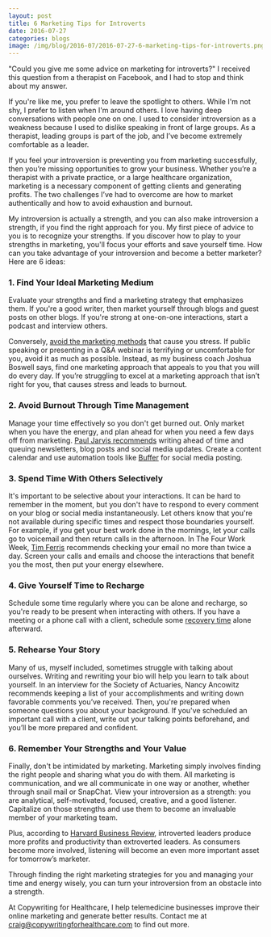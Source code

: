 ```yaml
--- 
layout: post
title: 6 Marketing Tips for Introverts
date: 2016-07-27
categories: blogs
image: /img/blog/2016-07/2016-07-27-6-marketing-tips-for-introverts.png
---
```


"Could you give me some advice on marketing for introverts?"
I received this question from a therapist on Facebook, and I had to stop and think about my answer.

If you're like me, you prefer to leave the spotlight to others. While I'm not shy, I prefer to listen when I'm around others. I love having deep conversations with people one on one. I used to consider introversion as a weakness because I used to dislike speaking in front of large groups. As a therapist, leading groups is part of the job, and I’ve become extremely comfortable as a leader.

If you feel your introversion is preventing you from marketing successfully, then you’re missing opportunities to grow your business. Whether you’re a therapist with a private practice, or a large healthcare organization, marketing is a necessary component of getting clients and generating profits. The two challenges I’ve had to overcome are how to market authentically and how to avoid exhaustion and burnout. 

My introversion is actually  a strength, and you can also make introversion a strength, if you find the right approach for you. My first piece of advice to you is to recognize your strengths. If you discover how to play to your strengths in marketing, you'll focus your efforts and save yourself time. How can you take advantage of your introversion and become a better marketer? Here are 6 ideas:

### 1. Find Your Ideal Marketing Medium

Evaluate your strengths and find a marketing strategy that emphasizes them. If you're a good writer, then market yourself through blogs and guest posts on other blogs. If you're strong at one-on-one interactions, start a podcast and interview others. 

Conversely, [avoid the marketing methods](http://www.talentedladiesclub.com/all-help/three-effective-marketing-strategies-for-introverts/) that cause you stress. If public speaking or presenting in a Q&A webinar is terrifying or uncomfortable for you, avoid it as much as possible. Instead, as my business coach Joshua Boswell says, find one marketing approach that appeals to you that you will do every day. If you’re struggling to excel at a marketing approach that isn’t right for you, that causes stress and leads to burnout. 

### 2. Avoid Burnout Through Time Management

Manage your time effectively so you don't get burned out. Only market when you have the energy, and plan ahead for when you need a few days off from marketing. [Paul Jarvis recommends](https://pjrvs.com/a/introvert/) writing ahead of time and queuing newsletters, blog posts and social media updates. Create a content calendar and use automation tools like [Buffer](https://buffer.com/) for social media posting.

### 3. Spend Time With Others Selectively

It's important to be selective about your interactions. It can be hard to remember in the moment, but you don't have to respond to every comment on your blog or social media instantaneously. Let others know that you're not available during specific times and respect those boundaries yourself. For example, if you get your best work done in the mornings, let your calls go to voicemail and then return calls in the afternoon. In The Four Work Week, [Tim Ferris](http://fourhourworkweek.com) recommends checking your email no more than twice a day. Screen your calls and emails and choose the interactions that benefit you the most, then put your energy elsewhere.

### 4. Give Yourself Time to Recharge

Schedule some time regularly where you can be alone and recharge, so you're ready to be present when interacting with others. If you have a meeting or a phone call with a client, schedule some [recovery time](http://coschedule.com/blog/marketing-for-introverts/) alone afterward.

### 5. Rehearse Your Story
 
Many of us, myself included, sometimes struggle with talking about ourselves. Writing and rewriting your bio will help you learn to talk about yourself. In an interview for the Society of Actuaries, Nancy Ancowitz recommends keeping a list of your accomplishments and writing down favorable comments you’ve received. Then, you're prepared when someone questions you about your background. If you've scheduled an important call with a client, write out your talking points beforehand, and you’ll be more prepared and confident.

### 6. Remember Your Strengths and Your Value

Finally, don't be intimidated by marketing. Marketing simply involves finding the right people and sharing what you do with them. All marketing is communication, and we all communicate in one way or another, whether through snail mail or SnapChat. View your introversion as a strength: you are analytical, self-motivated, focused, creative, and a good listener. Capitalize on those strengths and use them to become an invaluable member of your marketing team. 

Plus, according to [Harvard Business Review](https://hbr.org/2014/07/why-marketing-needs-more-introverts/), introverted leaders produce more profits and productivity than extroverted leaders. As consumers become more involved, listening will become an even more important asset for tomorrow’s marketer.

Through finding the right marketing strategies for you and managing your time and energy wisely, you can turn your introversion from an obstacle into a strength. 

At Copywriting for Healthcare, I help telemedicine businesses improve their online marketing and generate better results. Contact me at craig@copywritingforhealthcare.com to find out more.